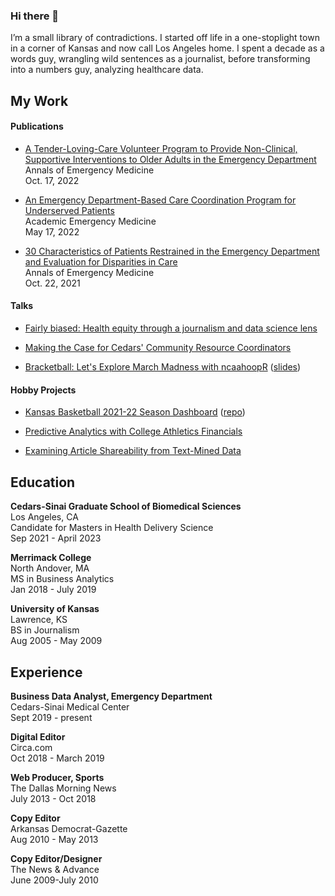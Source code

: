 ### Hi there 👋

I’m a small library of contradictions. I started off life in a one-stoplight town in a corner of Kansas and now call Los Angeles home. I spent a decade as a words guy<a rel="me" href="https://fosstodon.org/@lukemorris">,</a>  wrangling wild sentences as a journalist, before transforming into a numbers guy, analyzing healthcare data.

## My Work

#### Publications

-   [A Tender-Loving-Care Volunteer Program to Provide Non-Clinical, Supportive Interventions to Older Adults in the Emergency Department](https://www.sciencedirect.com/science/article/pii/S019606442200703X)\
    Annals of Emergency Medicine\
    Oct. 17, 2022

-   [An Emergency Department-Based Care Coordination Program for Underserved Patients](https://onlinelibrary.wiley.com/doi/full/10.1111/acem.14511)\
    Academic Emergency Medicine\
    May 17, 2022

-   [30 Characteristics of Patients Restrained in the Emergency Department and Evaluation for Disparities in Care](https://www.annemergmed.com/article/S0196-0644(21)00879-9/fulltext)\
    Annals of Emergency Medicine\
    Oct. 22, 2021

#### Talks

-    [Fairly biased: Health equity through a journalism and data science lens](https://lukesmorris.com/health-equity-lecture/Health_Equity_Lecture.html)

-   [Making the Case for Cedars' Community Resource Coordinators](https://morrisluke.github.io/Cedars_CRCs/Cedars_CRCs.html)

-   [Bracketball: Let's Explore March Madness with ncaahoopR](https://youtu.be/_KnVDbc7Rew) ([slides](https://docs.google.com/presentation/d/1F9TTfK1_zRlzdvw4UCseaAXh-NQch4oy6zB3zXMamiY/edit?usp=sharing))

#### Hobby Projects

-   [Kansas Basketball 2021-22 Season Dashboard](https://hzr5pf-luke0morris.shinyapps.io/kansas-basketball-2021-22/) ([repo](https://github.com/morrisLuke/kansas_basketball_dashboard))

-   [Predictive Analytics with College Athletics Financials](https://github.com/morrisLuke/Predictive-Analytics-with-College-Athletics-Financials)

-   [Examining Article Shareability from Text-Mined Data](https://github.com/morrisLuke/Examining-Article-Shareability)

## Education

**Cedars-Sinai Graduate School of Biomedical Sciences**\
Los Angeles, CA\
Candidate for Masters in Health Delivery Science\
Sep 2021 - April 2023

**Merrimack College**\
North Andover, MA\
MS in Business Analytics\
Jan 2018 - July 2019

**University of Kansas**\
Lawrence, KS\
BS in Journalism\
Aug 2005 - May 2009

## Experience

**Business Data Analyst, Emergency Department**\
Cedars-Sinai Medical Center\
Sept 2019 - present

**Digital Editor**\
Circa.com\
Oct 2018 - March 2019

**Web Producer, Sports**\
The Dallas Morning News\
July 2013 - Oct 2018

**Copy Editor**\
Arkansas Democrat-Gazette\
Aug 2010 - May 2013

**Copy Editor/Designer**\
The News & Advance\
June 2009-July 2010
